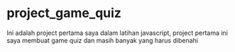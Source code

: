 # project_game_quiz
Ini adalah project pertama saya dalam latihan javascript, project pertama ini saya membuat game quiz dan masih banyak yang harus dibenahi
